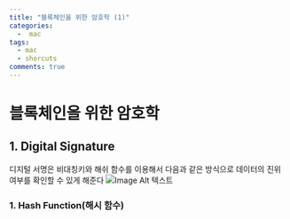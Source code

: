 ```yaml
---
title: "블록체인을 위한 암호학 (1)"
categories:
  -  mac
tags:
  - mac
  - shorcuts
comments: true
---
```


# 블록체인을 위한 암호학
## 1. Digital Signature
디지털 서명은 비대칭키와 해쉬 함수를 이용해서 다음과 같은 방식으로 데이터의 진위 여부를 확인할 수 있게 해준다
![Image Alt 텍스트]({{site.url}}/assets/images/digital_signature.png)

### 1. Hash Function(해시 함수)

